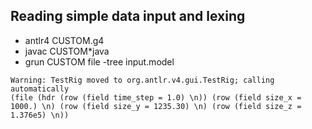 ## Reading simple data input and lexing
- antlr4 CUSTOM.g4 
- javac CUSTOM*java
- grun CUSTOM file -tree input.model 
```
Warning: TestRig moved to org.antlr.v4.gui.TestRig; calling automatically
(file (hdr (row (field time_step = 1.0) \n)) (row (field size_x = 1000.) \n) (row (field size_y = 1235.30) \n) (row (field size_z = 1.376e5) \n))
```
